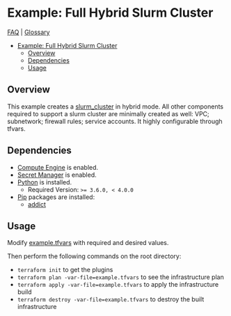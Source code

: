 # Example: Full Hybrid Slurm Cluster

[FAQ](../../../../../docs/faq.md) | [Glossary](../../../../../docs/glossary.md)

<!-- mdformat-toc start --slug=github --no-anchors --maxlevel=6 --minlevel=1 -->

- [Example: Full Hybrid Slurm Cluster](#example-full-hybrid-slurm-cluster)
  - [Overview](#overview)
  - [Dependencies](#dependencies)
  - [Usage](#usage)

<!-- mdformat-toc end -->

## Overview

This example creates a [slurm_cluster](../../../../modules/slurm_cluster/README.md) in hybrid mode.
All other components required to support a slurm cluster are minimally created as well: VPC; subnetwork; firewall rules; service accounts.
It highly configurable through tfvars.

## Dependencies

- [Compute Engine](../../../../../docs/glossary.md#compute-engine) is enabled.
- [Secret Manager](../../../../../docs/glossary.md#secret-manager) is enabled.
- [Python](../../../../../docs/glossary.md#python) is installed.
  - Required Version: `>= 3.6.0, < 4.0.0`
- [Pip](../../../../../docs/glossary.md#pip) packages are installed:
  - [addict](https://pypi.org/project/addict/)

## Usage

Modify [example.tfvars](./example.tfvars) with required and desired values.

Then perform the following commands on the root directory:

- `terraform init` to get the plugins
- `terraform plan -var-file=example.tfvars` to see the infrastructure plan
- `terraform apply -var-file=example.tfvars` to apply the infrastructure build
- `terraform destroy -var-file=example.tfvars` to destroy the built infrastructure
